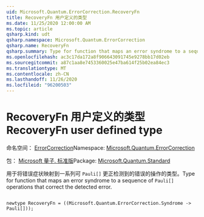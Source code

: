 ```yaml
---
uid: Microsoft.Quantum.ErrorCorrection.RecoveryFn
title: RecoveryFn 用户定义的类型
ms.date: 11/25/2020 12:00:00 AM
ms.topic: article
qsharp.kind: udt
qsharp.namespace: Microsoft.Quantum.ErrorCorrection
qsharp.name: RecoveryFn
qsharp.summary: Type for function that maps an error syndrome to a sequence of `Pauli[]` operations that correct the detected error.
ms.openlocfilehash: ac3c17da172a8f906643091745e9278bb17d02eb
ms.sourcegitcommit: a87c1aa8e7453360025e47ba614f25b02ea84ec3
ms.translationtype: MT
ms.contentlocale: zh-CN
ms.lasthandoff: 11/26/2020
ms.locfileid: "96200503"
---
```

# <a name="recoveryfn-user-defined-type"></a><span data-ttu-id="76a41-102">RecoveryFn 用户定义的类型</span><span class="sxs-lookup"><span data-stu-id="76a41-102">RecoveryFn user defined type</span></span>

<span data-ttu-id="76a41-103">命名空间： [ErrorCorrection](xref:Microsoft.Quantum.ErrorCorrection)</span><span class="sxs-lookup"><span data-stu-id="76a41-103">Namespace: [Microsoft.Quantum.ErrorCorrection](xref:Microsoft.Quantum.ErrorCorrection)</span></span>

<span data-ttu-id="76a41-104">包： [Microsoft 量子. 标准版](https://nuget.org/packages/Microsoft.Quantum.Standard)</span><span class="sxs-lookup"><span data-stu-id="76a41-104">Package: [Microsoft.Quantum.Standard](https://nuget.org/packages/Microsoft.Quantum.Standard)</span></span>


<span data-ttu-id="76a41-105">用于将错误症状映射到一系列可 `Pauli[]` 更正检测到的错误的操作的类型。</span><span class="sxs-lookup"><span data-stu-id="76a41-105">Type for function that maps an error syndrome to a sequence of `Pauli[]` operations that correct the detected error.</span></span>

```qsharp

newtype RecoveryFn = ((Microsoft.Quantum.ErrorCorrection.Syndrome -> Pauli[]));
```

